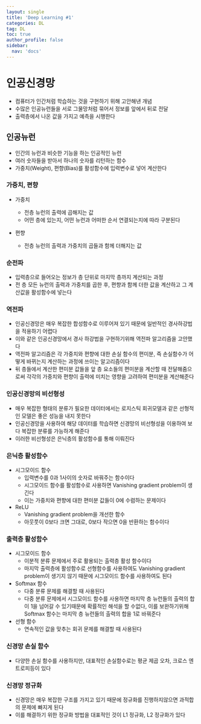 ```yaml
---
layout: single
title: 'Deep Learning #1'
categories: DL
tag: DL
toc: true
author_profile: false
sidebar:
  nav: 'docs'
---
```


# 인공신경망

- 컴퓨터가 인간처럼 학습하는 것을 구현하기 위해 고안해낸 개념
- 수많은 인공뉴런들을 서로 그물망처럼 묶어서 정보를 앞에서 뒤로 전달
- 출력층에서 나온 값을 가지고 예측을 시행한다

## 인공뉴런

- 인간의 뉴런과 비슷한 기능을 하는 인공적인 뉴런
- 여러 숫자들을 받아서 하나의 숫자를 리턴하는 함수
- 가중치(Weight), 편향(Bias)를 활성함수에 입력변수로 넣어 계산한다

### 가중치, 편향

- 가중치
  - 전층 뉴런의 출력에 곱해지는 값
  - 어떤 층에 있는지, 어떤 뉴런과 어떠한 순서 연결되는지에 따라 구분된다

- 편향
  - 전층 뉴런의 출력과 가중치의 곱들과 함께 더해지는 값

### 순전파

- 입력층으로 들어오는 정보가 층 단위로 마지막 층까지 계산되는 과정
- 전 층 모든 뉴런의 출력과 가중치를 곱한 후, 편향과 함께 더한 값을 계산하고 그 계산값을 활성함수에 넣는다

### 역전파

- 인공신경망은 매우 복잡한 합성함수로 이루어져 있기 때문에 일반적인 경사하강법을 적용하기 어렵다
- 이와 같은 인공신경망에서 경사 하강법을 구현하기위해 역전파 알고리즘을 고안했다
- 역전파 알고리즘은 각 가중치와 편향에 대한 손실 함수의 편미분, 즉 손실함수가 어떻게 바뀌는지 계산하는 과정에 쓰이는 알고리즘이다
- 뒤 층들에서 계산한 편미분 값들을 앞 층 요소들의 편미분을 계산할 때 전달해줌으로써 각각의 가중치와 편향이 출력에 미치는 영향을 고려하여 편미분을 계산해준다

### 인공신경망의 비선형성

- 매우 복잡한 형태의 분류가 필요한 데이터에서는 로지스틱 회귀모델과 같은 선형적인 모델은 좋은 성능을 내지 못한다
- 인공신경망을 사용하여 해당 데이터를 학습하면 신경망의 비선형성을 이용하여 보다 복잡한 분류를 가능하게 해준다
- 이러한 비선형성은 은닉층의 활성함수를 통해 이뤄진다

### 은닉층 활성함수

- 시그모이드 함수
    - 입력변수를 0과 1사이의 숫자로 바꿔주는 함수이다
    - 시그모이드 함수를 활성함수로 사용하면 Vanishing gradient problem이 생긴다
    - 이는 가중치와 편향에 대한 편미분 값들이 0에 수렴하는 문제이다
- ReLU
    - Vanishing gradient problem을 개선한 함수
    - 아웃풋이 0보다 크면 그대로, 0보다 작으면 0을 반환하는 함수이다

### 출력층 활성함수

- 시그모이드 함수
    - 이분적 분류 문제에서 주로 활용되는 출력층 활성 함수이다
    - 마지막 출력층에 활성함수로 선형함수를 사용하여도 Vanishing gradient problem이 생기지 않기 때문에 시그모이드 함수를 사용하여도 된다
- Softmax 함수
    - 다중 분류 문제를 해결할 때 사용된다
    - 다중 분류 문제에서 시그모이드 함수를 사용하면 마지막 층 뉴런들의 출력의 합이 1을 넘어갈 수 있기때문에 확률적인 해석을 할 수없다, 이를 보완하기위해 Softmax 함수는 마지막 층 뉴런들의 출력의 합을 1로 바꿔준다
- 선형 함수
    - 연속적인 값을 맞추는 회귀 문제를 해결할 때 사용된다

### 신경망 손실 함수

- 다양한 손실 함수를 사용하지만, 대표적인 손실함수로는 평균 제곱 오차, 크로스 엔트로피등이 있다

### 신경망 정규화

- 신경망은 매우 복잡한 구조를 가지고 있기 때문에 정규화를 진행하지않으면 과적합의 문제에 빠지게 된다
- 이를 해결하기 위한 정규화 방법을 대표적인 것이 L1 정규화, L2 정규화가 있다
